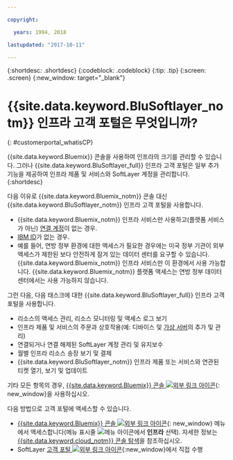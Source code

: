 ```yaml
---

copyright:

  years: 1994, 2018

lastupdated: "2017-10-11"

---
```


{:shortdesc: .shortdesc}
{:codeblock: .codeblock}
{:tip: .tip}
{:screen: .screen}
{:new_window: target="_blank"}


# {{site.data.keyword.BluSoftlayer_notm}} 인프라 고객 포털은 무엇입니까?
{: #customerportal_whatisCP}

{{site.data.keyword.Bluemix}} 콘솔을 사용하여 인프라의 크기를 관리할 수 있습니다. 그러나 {{site.data.keyword.BluSoftlayer_full}} 인프라 고객 포털은 일부 추가 기능을 제공하여 인프라 제품 및 서비스와 SoftLayer 계정을 관리합니다.
{:shortdesc}

다음 이유로 {{site.data.keyword.Bluemix_notm}} 콘솔 대신 {{site.data.keyword.BluSoftlayer_notm}} 인프라 고객 포털을 사용합니다.
  * {{site.data.keyword.Bluemix_notm}} 인프라 서비스만 사용하고(플랫폼 서비스가 아닌) [연결 계정](/docs/account/softlayerlink.html#link_user_accounts)이 없는 경우.
  * [IBM ID](/docs/account/softlayerlink.html#switchtoIBMid)가 없는 경우.
  * 예를 들어, 연방 정부 환경에 대한 액세스가 필요한 경우에는 미국 정부 기관이 외부 액세스가 제한된 보다 안전하게 잠겨 있는 데이터 센터를 요구할 수 있습니다. {{site.data.keyword.Bluemix_notm}} 인프라 서비스만 이 환경에서 사용 가능합니다. {{site.data.keyword.Bluemix_notm}} 플랫폼 액세스는 연방 정부 데이터 센터에서는 사용 가능하지 않습니다.

그런 다음, 다음 태스크에 대한 {{site.data.keyword.BluSoftlayer_full}} 인프라 고객 포털을 사용합니다.
  * 리소스의 액세스 관리, 리소스 모니터링 및 액세스 로그 보기
  * 인프라 제품 및 서비스의 주문과 상호작용(예: 디바이스 및 [가상 서버](/docs/vsi/vsi_index.html#getting-started-with-virtual-servers)의 추가 및 관리)
  * 연결되거나 연결 해제된 SoftLayer 계정 관리 및 유지보수
  * 월별 인프라 리소스 송장 보기 및 결제
  * {{site.data.keyword.BluSoftlayer_notm}} 인프라 제품 또는 서비스와 연관된 티켓 열기, 보기 및 업데이트

기타 모든 항목의 경우, [{{site.data.keyword.Bluemix}} 콘솔 ![외부 링크 아이콘](../icons/launch-glyph.svg)](https://cloud.ibm.com){: new_window}을 사용하십시오.

다음 방법으로 고객 포털에 액세스할 수 있습니다.
* [{{site.data.keyword.Bluemix}} 콘솔 ![외부 링크 아이콘](../icons/launch-glyph.svg)](https://cloud.ibm.com){: new_window} 메뉴에서 액세스합니다(메뉴 표시줄 ![메뉴 아이콘](../icons/icon_hamburger.svg)에서 **인프라** 선택). 자세한 정보는 [{{site.data.keyword.cloud_notm}} 콘솔 탐색](/docs/overview/ui.html#ui)을 참조하십시오.
* SoftLayer [고객 포털 ![외부 링크 아이콘](../icons/launch-glyph.svg)](https://control.softlayer.com/){:new_window}에서 직접 수행
